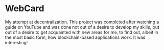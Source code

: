# WebCard
My attempt at decentralization. This project was completed after watching a guide on YouTube and was done not out of a desire to develop my skills, but out of a desire to get acquainted with new areas for me, to find out, albeit in the most basic form, how blockchain-based applications work. It was interesting!
